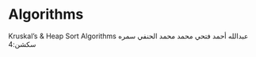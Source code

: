 # Algorithms
Kruskal’s &amp; Heap Sort Algorithms
عبدالله أحمد فتحي محمد محمد الحنفي سمره             
سكشن:4
